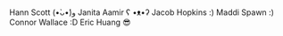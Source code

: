 Hann Scott (•̀ᴗ•́)و
Janita Aamir ʕ •ᴥ•ʔ
Jacob Hopkins :)
Maddi Spawn :)
Connor Wallace :D
Eric Huang 😎